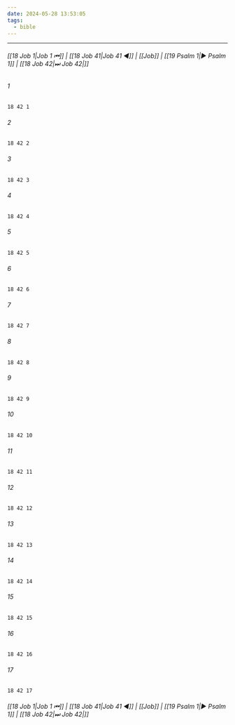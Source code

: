 ```yaml
---
date: 2024-05-28 13:53:05
tags:
  - bible
---
```

___

###### [[18 Job 1|Job 1 ⏮]] | [[18 Job 41|Job 41 ◀]] | [[Job]] | [[19 Psalm 1|▶ Psalm 1]] | [[18 Job 42|⏭ Job 42|]]

###### 1
``` verse
18 42 1 
```
###### 2
``` verse
18 42 2 
```
###### 3
``` verse
18 42 3 
```
###### 4
``` verse
18 42 4 
```
###### 5
``` verse
18 42 5 
```
###### 6
``` verse
18 42 6 
```
###### 7
``` verse
18 42 7 
```
###### 8
``` verse
18 42 8 
```
###### 9
``` verse
18 42 9 
```
###### 10
``` verse
18 42 10 
```
###### 11
``` verse
18 42 11 
```
###### 12
``` verse
18 42 12 
```
###### 13
``` verse
18 42 13 
```
###### 14
``` verse
18 42 14 
```
###### 15
``` verse
18 42 15 
```
###### 16
``` verse
18 42 16 
```
###### 17
``` verse
18 42 17 
```

###### [[18 Job 1|Job 1 ⏮]] | [[18 Job 41|Job 41 ◀]] | [[Job]] | [[19 Psalm 1|▶ Psalm 1]] | [[18 Job 42|⏭ Job 42|]]

